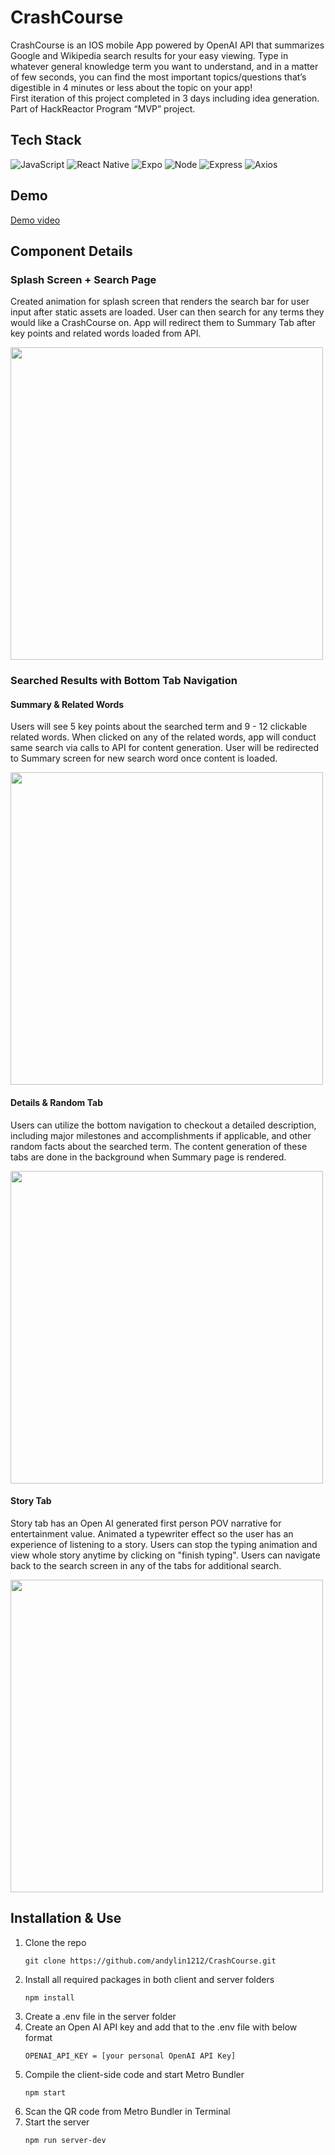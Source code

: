 # CrashCourse

CrashCourse is an IOS mobile App powered by OpenAI API that summarizes Google and Wikipedia search results for your easy viewing. Type in whatever general knowledge term you want to understand, and in a matter of few seconds, you can find the most important topics/questions that’s digestible in 4 minutes or less about the topic on your app! <br />
First iteration of this project completed in 3 days including idea generation. Part of HackReactor Program “MVP” project.


## Tech Stack
![JavaScript](https://img.shields.io/badge/JavaScript-F7DF1E?style=for-the-badge&logo=javascript&logoColor=black)
![React Native](https://img.shields.io/badge/react_native-%2320232a.svg?style=for-the-badge&logo=react&logoColor=%2361DAFB)
![Expo](https://img.shields.io/badge/expo-1C1E24?style=for-the-badge&logo=expo&logoColor=#D04A37)
![Node](https://img.shields.io/badge/-Node-9ACD32?logo=node.js&logoColor=white&style=for-the-badge)
![Express](https://img.shields.io/badge/-Express-DCDCDC?logo=express&logoColor=black&style=for-the-badge)
![Axios](https://img.shields.io/badge/-Axios-671ddf?logo=axios&logoColor=black&style=for-the-badge)

## Demo
[Demo video](https://drive.google.com/file/d/1GTPfMXrv7DfOjzyidHdwtynR_R97xkqk/view?usp=sharing)


## Component Details
### Splash Screen + Search Page
Created animation for splash screen that renders the search bar for user input after static assets are loaded. User can then search for any terms they would like a CrashCourse on. App will redirect them to Summary Tab after key points and related words loaded from API.

<img src="./demos/initialSearch_Summary-Aliens_MOV_AdobeExpress.gif" height=500 />

### Searched Results with Bottom Tab Navigation
#### Summary & Related Words
Users will see 5 key points about the searched term and 9 - 12 clickable related words. When clicked on any of the related words, app will conduct same search via calls to API for content generation. User will be redirected to Summary screen for new search word once content is loaded.

<img src="./demos/RelatedWords-Aliens_AdobeExpress.gif" height=500 />

#### Details & Random Tab
Users can utilize the bottom navigation to checkout a detailed description, including major milestones and accomplishments if applicable, and other random facts about the searched term. The content generation of these tabs are done in the background when Summary page is rendered.


<img src="./demos/Details_RandomPage_AdobeExpress.gif" height=500 />

#### Story Tab
Story tab has an Open AI generated first person POV narrative for entertainment value. Animated a typewriter effect so the user has an experience of listening to a story. Users can stop the typing animation and view whole story anytime by clicking on "finish typing". Users can navigate back to the search screen in any of the tabs for additional search.

<img src="./demos/StoryTab_NewSearch_AdobeExpress.gif" height=500 />


## Installation & Use
1. Clone the repo
    ```
    git clone https://github.com/andylin1212/CrashCourse.git
    ```
2. Install all required packages in both client and server folders
    ```
    npm install
    ```
3. Create a .env file in the server folder
4. Create an Open AI API key and add that to the .env file with below format
    ```
    OPENAI_API_KEY = [your personal OpenAI API Key]
    ```
5. Compile the client-side code and start Metro Bundler
   ```
   npm start
   ```
6. Scan the QR code from Metro Bundler in Terminal
7. Start the server
   ```
   npm run server-dev
   ```
